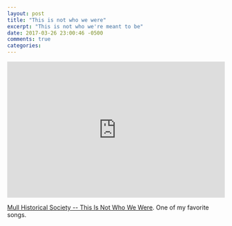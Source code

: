 ```yaml
---
layout: post
title: "This is not who we were"
excerpt: "This is not who we're meant to be"
date: 2017-03-26 23:00:46 -0500
comments: true
categories: 
---
```


<iframe width="100%" height="315" src="https://www.youtube.com/embed/ZB7W0Ii6Uzo" frameborder="0" allowfullscreen></iframe>

[Mull Historical Society -- This Is Not Who We Were](https://genius.com/Mull-historical-society-this-is-not-who-we-were-lyrics). One of my favorite songs.
